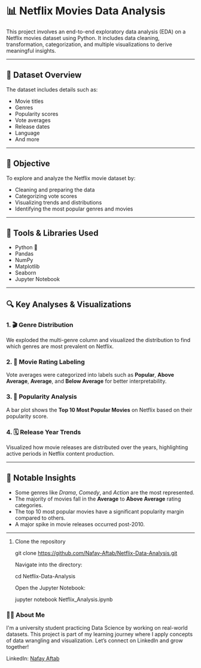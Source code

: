 # 📊 Netflix Movies Data Analysis

This project involves an end-to-end exploratory data analysis (EDA) on a Netflix movies dataset using Python. It includes data cleaning, transformation, categorization, and multiple visualizations to derive meaningful insights.

---

## 📁 Dataset Overview

The dataset includes details such as:
- Movie titles
- Genres
- Popularity scores
- Vote averages
- Release dates
- Language
- And more

---

## 🎯 Objective

To explore and analyze the Netflix movie dataset by:
- Cleaning and preparing the data
- Categorizing vote scores
- Visualizing trends and distributions
- Identifying the most popular genres and movies

---

## 🧰 Tools & Libraries Used

- Python 🐍
- Pandas
- NumPy
- Matplotlib
- Seaborn
- Jupyter Notebook

---

## 🔍 Key Analyses & Visualizations

### 1. 🎬 Genre Distribution
We exploded the multi-genre column and visualized the distribution to find which genres are most prevalent on Netflix.

### 2. 🌟 Movie Rating Labeling
Vote averages were categorized into labels such as **Popular**, **Above Average**, **Average**, and **Below Average** for better interpretability.

### 3. 📶 Popularity Analysis
A bar plot shows the **Top 10 Most Popular Movies** on Netflix based on their popularity score.

### 4. 🗓️ Release Year Trends
Visualized how movie releases are distributed over the years, highlighting active periods in Netflix content production.

---

## 📌 Notable Insights

- Some genres like *Drama*, *Comedy*, and *Action* are the most represented.
- The majority of movies fall in the **Average** to **Above Average** rating categories.
- The top 10 most popular movies have a significant popularity margin compared to others.
- A major spike in movie releases occurred post-2010.

---

1. Clone the repository  
  
   git clone https://github.com/Nafay-Aftab/Netflix-Data-Analysis.git
   
   Navigate into the directory:

   cd Netflix-Data-Analysis

   Open the Jupyter Notebook:

   jupyter notebook Netflix_Analysis.ipynb

  ### 🙋‍♂️ About Me
I'm a university student practicing Data Science by working on real-world datasets. This project is part of my learning journey where I apply concepts of data wrangling and visualization.
Let’s connect on LinkedIn and grow together!

LinkedIn: [Nafay Aftab](https://www.linkedin.com/in/muhammad-nafay-aftab-233138346/)



